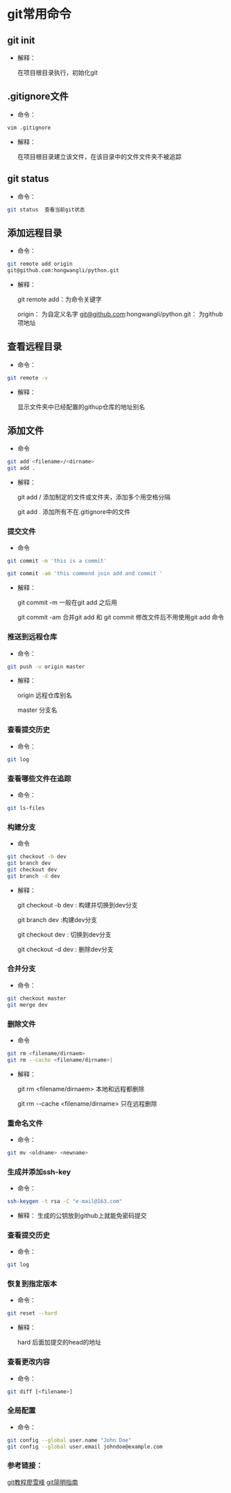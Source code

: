 # git常用命令

## git init

- 解释：

	在项目根目录执行，初始化git

## .gitignore文件

- 命令：

```bash
vim .gitignore
```

- 解释：


	在项目根目录建立该文件，在该目录中的文件文件夹不被追踪

## git status

- 命令：

```bash
git status  查看当前git状态
```

## 添加远程目录

- 命令：

```bash
git remote add origin
git@github.com:hongwangli/python.git
```

- 解释：


	git remote add：为命令关键字
	
	origin： 为自定义名字
git@github.com:hongwangli/python.git： 为github项地址

## 查看远程目录

- 命令：

```bash
git remote -v
```

- 解释：


	显示文件夹中已经配置的githup仓库的地址别名

## 添加文件 

- 命令

```bash
git add <filename>/<dirname>
git add .
```

- 解释：


	git add <filename>/<dirname> 添加制定的文件或文件夹，添加多个用空格分隔

	git add .
添加所有不在.gitignore中的文件

### 提交文件

- 命令

```bash
git commit -m 'this is a commit'

git commit -am 'this commond join add and commit '
```

- 解释：


	git commit -m <note> 一般在git add 之后用 
    
	git commit -am <note> 合并git add 和
git commit 修改文件后不用使用git add 命令

### 推送到远程仓库

- 命令：

```bash
git push -u origin master
```

- 解释：


	origin  远程仓库别名
	
	master 分支名

### 查看提交历史

- 命令：

```bash
git log
```

### 查看哪些文件在追踪

- 命令：

```bash
git ls-files
```

### 构建分支

- 命令

```bash
git checkout -b dev
git branch dev
git checkout dev
git branch -d dev
```

- 解释：


	git checkout -b dev  : 构建并切换到dev分支

	git branch dev  :构建dev分支

	git checkout
dev  : 切换到dev分支

	git checkout -d dev  : 删除dev分支

### 合并分支

- 命令：

```bash
git checkout master
git merge dev
```

### 删除文件

- 命令

```bash
git rm <filename/dirnaem>
git rm --cache <filename/dirname>|
```

- 解释：


	git rm <filename/dirnaem>  本地和远程都删除
	
	git rm --cache <filename/dirname>
只在远程删除

### 重命名文件

- 命令：

```bash
git mv <oldname> <newname>
```

### 生成并添加ssh-key

- 命令：

```bash
ssh-keygen -t rsa -C "e-mail@163.com"
```

- 解释：
	生成的公钥放到github上就能免密码提交

### 查看提交历史

- 命令：

```bash
git log
```

### 恢复到指定版本

- 命令：

```bash
git reset --hard
```

- 解释：


	hard 后面加提交的head的地址

### 查看更改内容

- 命令：

```bash
git diff [<filename>]
```

### 全局配置

- 命令：

```bash
git config --global user.name "John Doe"
git config --global user.email johndoe@example.com
```

### 参考链接：
[git教程廖雪峰](https://www.liaoxuefeng.com/wiki/0013739516305929606dd18361248578c67b8067c8c017b000)
[git简明指南](https://rogerdudler.github.io/git-guide/index.zh.html)
